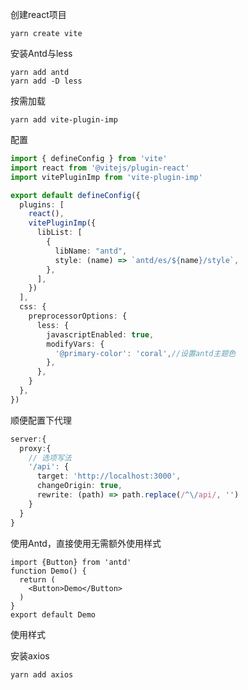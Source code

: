创建react项目

```
yarn create vite
```

安装Antd与less

```
yarn add antd
yarn add -D less
```

按需加载

```
yarn add vite-plugin-imp
```

配置

```ts title="vite.config.ts"
import { defineConfig } from 'vite'
import react from '@vitejs/plugin-react'
import vitePluginImp from 'vite-plugin-imp'

export default defineConfig({
  plugins: [
    react(),
    vitePluginImp({
      libList: [
        {
          libName: "antd",
          style: (name) => `antd/es/${name}/style`,
        },
      ],
    })
  ],
  css: {
    preprocessorOptions: {
      less: {
        javascriptEnabled: true,
        modifyVars: {
          '@primary-color': 'coral',//设置antd主题色
        },
      },
    }
  },
})

```

顺便配置下代理

```ts
server:{
  proxy:{
    // 选项写法
    '/api': {
      target: 'http://localhost:3000',
      changeOrigin: true,
      rewrite: (path) => path.replace(/^\/api/, '')
    }
  }
}
```

使用Antd，直接使用无需额外使用样式

```tsx
import {Button} from 'antd'
function Demo() {
  return (
    <Button>Demo</Button>
  )
}
export default Demo
```

使用样式

安装axios

```
yarn add axios
```
